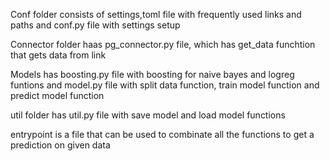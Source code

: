 Conf folder consists of settings,toml file with frequently used links and paths and conf.py file with settings setup

Connector folder haas pg_connector.py file, which has get_data funchtion that gets data from link

Models has boosting.py file with boosting for naive bayes and logreg funtions and model.py file with split data function, train model function and predict model function

util folder has util.py file with save model and load model functions 

entrypoint is a file that can be used to combinate all the functions to get a prediction on given data
